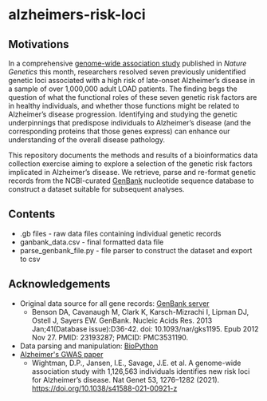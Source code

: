 # alzheimers-risk-loci
## Motivations

In a comprehensive [genome-wide association study](https://doi.org/10.1038/s41588-021-00921-z) published in _Nature Genetics_ this month, researchers resolved seven previously unidentified genetic loci associated with a high risk of late-onset Alzheimer’s disease in a sample of over 1,000,000 adult LOAD patients. The finding begs the question of what the functional roles of these seven genetic risk factors are in healthy individuals, and whether those functions might be related to Alzheimer’s disease progression. Identifying and studying the genetic underpinnings that predispose individuals to Alzheimer’s disease (and the corresponding proteins that those genes express) can enhance our understanding of the overall disease pathology.

This repository documents the methods and results of a bioinformatics data collection exercise aiming to explore a selection of the genetic risk factors implicated in Alzheimer’s disease. We retrieve, parse and re-format genetic records from the NCBI-curated [GenBank](https://www.ncbi.nlm.nih.gov/nuccore/) nucleotide sequence database to construct a dataset suitable for subsequent analyses. 

## Contents
* .gb files - raw data files containing individual genetic records
* ganbank_data.csv - final formatted data file
* parse_genbank_file.py - file parser to construct the dataset and export to csv



## Acknowledgements
* Original data source for all gene records: [GenBank server](https://www.ncbi.nlm.nih.gov/nuccore/)
  *  Benson DA, Cavanaugh M, Clark K, Karsch-Mizrachi I, Lipman DJ, Ostell J, Sayers EW. GenBank. Nucleic Acids Res. 2013 Jan;41(Database issue):D36-42. doi: 10.1093/nar/gks1195. Epub 2012 Nov 27. PMID: 23193287; PMCID: PMC3531190.
* Data parsing and manipulation: [BioPython](https://biopython.org/docs/1.75/api/index.html) 
* [Alzheimer's GWAS paper](https://doi.org/10.1038/s41588-021-00921-z)
  * Wightman, D.P., Jansen, I.E., Savage, J.E. et al. A genome-wide association study with 1,126,563 individuals identifies new risk loci for Alzheimer’s disease. Nat Genet 53, 1276–1282 (2021). https://doi.org/10.1038/s41588-021-00921-z
